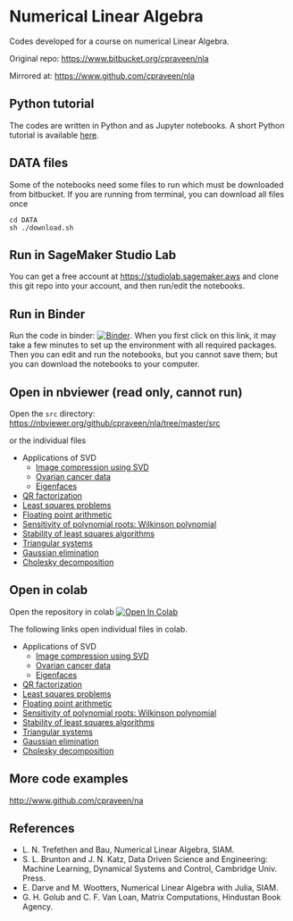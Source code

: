 # Numerical Linear Algebra

Codes developed for a course on numerical Linear Algebra.

Original repo: https://www.bitbucket.org/cpraveen/nla

Mirrored at: https://www.github.com/cpraveen/nla

## Python tutorial

The codes are written in Python and as Jupyter notebooks. A short Python tutorial is available [here](http://www.github.com/cpraveen/python).

## DATA files

Some of the notebooks need some files to run which must be downloaded from bitbucket. If you are running from terminal, you can download all files once

```
cd DATA
sh ./download.sh
```

## Run in SageMaker Studio Lab

You can get a free account at https://studiolab.sagemaker.aws and clone this git repo into your account, and then run/edit the notebooks.

## Run in Binder

Run the code in binder: [![Binder](https://mybinder.org/badge_logo.svg)](https://mybinder.org/v2/gh/cpraveen/nla/HEAD). When you first click on this link, it may take a few minutes to set up the environment with all required packages. Then you can edit and run the notebooks, but you cannot save them; but you can download the notebooks to your computer.

## Open in nbviewer (read only, cannot run)

Open the `src` directory: https://nbviewer.org/github/cpraveen/nla/tree/master/src

or the individual files

* Applications of SVD
  * [Image compression using SVD](https://nbviewer.org/github/cpraveen/nla/blob/master/src/dog.ipynb)
  * [Ovarian cancer data](https://nbviewer.org/github/cpraveen/nla/blob/master/src/ovarian_cancer.ipynb)
  * [Eigenfaces](https://nbviewer.org/github/cpraveen/nla/blob/master/src/eigenfaces.ipynb)
* [QR factorization](https://nbviewer.org/github/cpraveen/nla/blob/master/src/qr.ipynb)
* [Least squares problems](https://nbviewer.org/github/cpraveen/nla/blob/master/src/least_squares.ipynb)
* [Floating point arithmetic](https://nbviewer.org/github/cpraveen/nla/blob/master/src/floating_point.ipynb)
* [Sensitivity of polynomial roots: Wilkinson polynomial](https://nbviewer.org/github/cpraveen/nla/blob/master/src/wilkinson_poly.ipynb)
* [Stability of least squares algorithms](https://nbviewer.org/github/cpraveen/nla/blob/master/src/least_squares_stability.ipynb)
* [Triangular systems](https://nbviewer.org/github/cpraveen/nla/blob/master/src/tri_sys.ipynb)
* [Gaussian elimination](https://nbviewer.org/github/cpraveen/nla/blob/master/src/gauss_elim.ipynb)
* [Cholesky decomposition](https://nbviewer.org/github/cpraveen/nla/blob/master/src/cholesky.ipynb)


## Open in colab

Open the repository in colab [![Open In Colab](https://colab.research.google.com/assets/colab-badge.svg)](https://colab.research.google.com/github/cpraveen/nla)

The following links open individual files in colab.

* Applications of SVD
  * [Image compression using SVD](http://colab.research.google.com/github/cpraveen/nla/blob/master/src/dog.ipynb)
  * [Ovarian cancer data](http://colab.research.google.com/github/cpraveen/nla/blob/master/src/ovarian_cancer.ipynb)
  * [Eigenfaces](http://colab.research.google.com/github/cpraveen/nla/blob/master/src/eigenfaces.ipynb)
* [QR factorization](http://colab.research.google.com/github/cpraveen/nla/blob/master/src/qr.ipynb)
* [Least squares problems](http://colab.research.google.com/github/cpraveen/nla/blob/master/src/least_squares.ipynb)
* [Floating point arithmetic](http://colab.research.google.com/github/cpraveen/nla/blob/master/src/floating_point.ipynb)
* [Sensitivity of polynomial roots: Wilkinson polynomial](http://colab.research.google.com/github/cpraveen/nla/blob/master/src/wilkinson_poly.ipynb)
* [Stability of least squares algorithms](http://colab.research.google.com/github/cpraveen/nla/blob/master/src/least_squares_stability.ipynb)
* [Triangular systems](http://colab.research.google.com/github/cpraveen/nla/blob/master/src/tri_sys.ipynb)
* [Gaussian elimination](http://colab.research.google.com/github/cpraveen/nla/blob/master/src/gauss_elim.ipynb)
* [Cholesky decomposition](http://colab.research.google.com/github/cpraveen/nla/blob/master/src/cholesky.ipynb)

## More code examples

http://www.github.com/cpraveen/na

## References

* L. N. Trefethen and Bau, Numerical Linear Algebra, SIAM.
* S. L. Brunton and J. N. Katz, Data Driven Science and Engineering: Machine Learning, Dynamical Systems and Control, Cambridge Univ. Press.
* E. Darve and M. Wootters, Numerical Linear Algebra with Julia, SIAM.
* G. H. Golub and C. F. Van Loan, Matrix Computations, Hindustan Book Agency.
